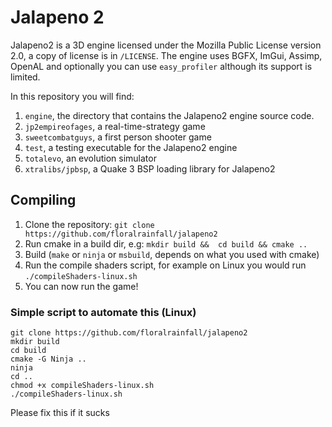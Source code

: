 # Jalapeno 2
Jalapeno2 is a 3D engine licensed under the Mozilla Public License version 2.0, a copy of license is in `/LICENSE`. The engine uses BGFX, ImGui, Assimp, OpenAL and optionally you can use `easy_profiler` although its support is limited.

In this repository you will find:

1. `engine`, the directory that contains the Jalapeno2 engine source code.
2. `jp2empireofages`, a real-time-strategy game
3. `sweetcombatguys`, a first person shooter game
4. `test`, a testing executable for the Jalapeno2 engine
5. `totalevo`, an evolution simulator
6. `xtralibs/jpbsp`, a Quake 3 BSP loading library for Jalapeno2

## Compiling

1. Clone the repository: `git clone https://github.com/floralrainfall/jalapeno2`
2. Run cmake in a build dir, e.g: `mkdir build &&  cd build && cmake ..`
3. Build (`make` or `ninja` or `msbuild`, depends on what you used with cmake)
4. Run the compile shaders script, for example on Linux you would run `./compileShaders-linux.sh`
5. You can now run the game!

### Simple script to automate this (Linux)
    git clone https://github.com/floralrainfall/jalapeno2
    mkdir build
    cd build
    cmake -G Ninja ..
    ninja
    cd ..
    chmod +x compileShaders-linux.sh
    ./compileShaders-linux.sh
Please fix this if it sucks